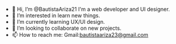 - 👋 Hi, I’m @BautistaAriza21 I'm a web developer and UI designer.
- 👀 I’m interested in learn new things.
- 🌱 I’m currently learning UX/UI design.
- 💞️ I’m looking to collaborate on new projects.
- 📫 How to reach me: Gmail:bautistaariza23@gmail.com


<!---
BautistaAriza21/BautistaAriza21 is a ✨ special ✨ repository because its `README.md` (this file) appears on your GitHub profile.
You can click the Preview link to take a look at your changes.
--->
